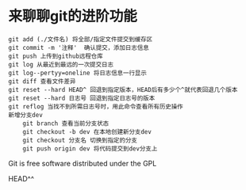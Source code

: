 # 来聊聊git的进阶功能
    git add (./文件名) 将全部/指定文件提交到缓存区
    git commit -m '注释'  确认提交，添加日志信息
    git push 上传到github远程仓库
    git log 从最近到最远的一次提交日志
    git log--pertyy=oneline 将日志信息一行显示
    git diff 查看文件差异
    git reset --hard HEAD^ 回退到指定版本，HEAD后有多少个^就代表回退几个版本
    git reset --hard 日志号 回退到指定日志号的版本
    git reflog 当找不到所需日志号时，用此命令查看所有历史操作
    新增分支dev
        git branch 查看当前分支状态
        git checkout -b dev 在本地创建新分支dev
        git checkout 分支名 切换到指定的分支
        git push origin dev 将代码提交到dev分支上

Git is free software distributed under the GPL

HEAD^^